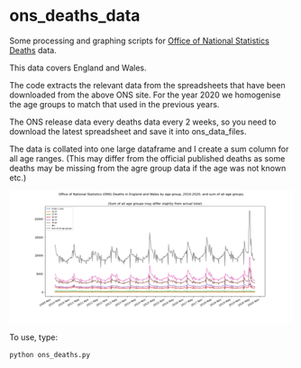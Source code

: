 # ons_deaths_data

Some processing and graphing scripts for [Office of National Statistics Deaths](https://www.ons.gov.uk/peoplepopulationandcommunity/birthsdeathsandmarriages/deaths/datasets/weeklyprovisionalfiguresondeathsregisteredinenglandandwales) data.

This data covers England and Wales.

The code extracts the relevant data from the spreadsheets that have been downloaded from the above ONS site. For the year 2020 we homogenise the age groups to match that used in the previous years.

The ONS release data every deaths data every 2 weeks, so you need to download the latest spreadsheet and save it into ons_data_files.

The data is collated into one large dataframe and I create a sum column for all age ranges.
(This may differ from the official published deaths as some deaths may be missing from the agre group data if the age was not known etc.)

![Graph of Deaths 2010-2020](ONS_2010_2020_deaths_by_age.png)

To use, type:
```python
python ons_deaths.py
```
